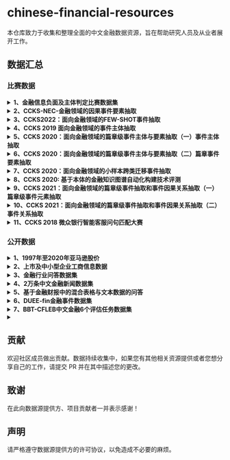 # chinese-financial-resources
本仓库致力于收集和整理全面的中文金融数据资源，旨在帮助研究人员及从业者展开工作。

## 数据汇总

### 比赛数据
<details><summary><b>1、金融信息负面及主体判定比赛数据集</b></summary>
  l 任务描述：该任务分为两个子任务：
给定一条金融文本和文本中出现的金融实体列表，
（1）负面信息判定：判定该文本是否包含金融实体的负面信息。如果该文本不包含负面信息，或者包含负面信息但负面信息未涉及到金融实体，则负面信息判定结果为0。
（2）负面主体判定：如果任务1中包含金融实体的负面信息，继续判断负面信息的主体对象是实体列表中的哪些实体。
  
  l 数据集地址：https://www.datafountain.cn/competitions/353
</details>

<details><summary><b>2、CCKS-NEC-金融领域的因果事件要素抽取</b></summary>
  l 任务描述：本任务旨在从海量财经新闻中抽取因果事件并补齐相关事件要素，具体为是继因果关系抽取后，
  从因果事件所在篇章抽取原因事件要素和结果事件要素。目前金融领域的事件抽取和事件要素填充主要针对一定范围内的特定事件，需要针对不同事件类型定义不同的Schema，对专业知识和人工成本要求较高。
  而本任务借鉴了开放领域的事件抽取和事件要素填充的思路，通过定义较为标准的事件Schema和数据标注，意图实现对更丰富的金融事件类型的自动抽取。
 
  l 该任务目标是继因果抽取后，从因果事件所在篇章抽取原因事件要素和结果事件要素。即给定文本T，及其包含的原因事件C和结果事件E，分别抽取C和E中的事件要素，如下：
输入：一段文本，其包含的原因事件C和结果事件E。
输出：原因事件和结果事件的事件要素。
  l 数据集地址：https://www.biendata.xyz/competition/ccks-nec-2022/
</details>

<details><summary><b>3、CCKS2022：面向金融领域的FEW-SHOT事件抽取</b></summary>
  l 任务描述：我们将提供一定数量的事件类型及其事件主体公司，其中一部分事件类型在训练数据集中标注样本数量有限，但在测试数据集中数量会比较多。而我们在评测的时候对标注样本数量有限的事件类型将
  给与更高的权重，事件的类型判断和主体抽取是评测的目标。
  
  l 数据集地址：https://www.biendata.xyz/competition/ccks2022_eventext/
</details>

<details><summary><b>4、CCKS 2019 面向金融领域的事件主体抽取</b></summary>
  l 任务描述：本次评测任务的主要目标是从真实的新闻语料中，抽取特定事件类型的主体。即给定一段文本T，和文本所属的事件类型S，从文本T中抽取指定事件类型S的事件主体。
输入：一段文本，事件类型S
输出：事件主体
  
  l 数据集地址：https://www.biendata.xyz/competition/ccks_2019_4/
</details>

<details><summary><b>5、CCKS 2020：面向金融领域的篇章级事件主体与要素抽取（一）事件主体抽取</b></summary>
  l 任务描述：本次评测任务的文本范围包括互联网上的新闻文本，上市公司发布的公告文本（PDF文档已转成无结构化的文本内容）。 本次评测任务的事件类型包括：财务造假、偿付能力不足、高层失联/去世、企业破产、
  重大资损、重大赔付、重大事故、股权冻结、股权质押、增持、减持等。本次评测任务把发生特定事件类型的主体称为事件主体，如 “公司A向公司B赔付”对于事件类型“重大赔付”的事件主体是“公司A”。事件要素为该事件类型的所有属性信息，如事件类型“破产清算”的事件要素包括“发布公告时间”、“破产清算的公司”、“受理法院”、 “公司所属行业”、 “裁定时间”。
本次评测包括两个子任务：事件主体抽取和篇章事件要素抽取。
  
  l 数据集地址：https://www.biendata.xyz/competition/ccks_2020_4_1/
</details>

<details><summary><b>6、CCKS 2020：面向金融领域的篇章级事件主体与要素抽取（二）篇章事件要素抽取</b></summary>
  l 任务描述：子任务二
  
  l 数据集地址：https://www.biendata.xyz/competition/ccks_2020_4_2/
</details>

<details><summary><b>7、CCKS 2020：面向金融领域的小样本跨类迁移事件抽取</b></summary>
  l 任务描述：在金融领域，事件抽取是一项十分重要的任务，也是自然语言处理领域一项比较复杂的任务，而小样本下的事件抽取模型在落地应用中也极为需要。本任务需要从金融领域新闻资讯句子中，抽取事件知识（包括事件类型、触发词和事件元素），并将大样本下训练的模型跨类迁移到小样本的其他事件类型上。
  
  l 数据集地址：https://www.biendata.xyz/competition/ccks_2020_3/
</details>

<details><summary><b>8、CCKS 2020: 基于本体的金融知识图谱自动化构建技术评测</b></summary>
  l 任务描述：本评测任务参考 TAC KBP 中的 Cold Start 评测任务的方案，围绕金融研报知识图谱的自动化图谱构建所展开。评测从预定义图谱模式（Schema）和少量的种子知识图谱开始，从非结构化的文本数据中构建知识图谱
  
  l 数据集地址：https://www.biendata.xyz/competition/ccks_2020_5/
</details>

<details><summary><b>9、CCKS 2021：面向金融领域的篇章级事件抽取和事件因果关系抽取（一）篇章级事件元素抽取</b></summary>
  l 任务描述：本次评测任务的文本语料来自于互联上的公开新闻、报告。在篇章级事件元素抽取任务中，给定篇章级长文本和事件类型，从篇章级文本中识别事件的元素。
  
  l 数据集地址：https://www.biendata.xyz/competition/ccks_2021_task6_1/
</details>
  
  <details><summary><b>10、CCKS 2021：面向金融领域的篇章级事件抽取和事件因果关系抽取（二）事件关系抽取</b></summary>
  l 任务描述：本次评测任务的文本语料来自于互联上的公开新闻、报告。在事件关系抽取任务中，给定一段描述因果或影响关系的文本，从文本中抽取原因事件的表示和结果事件的表示，其中事件的表示包括事件类型和事件的三个要素：影响地域、产品、行业。
  
  l 数据集地址：https://www.biendata.xyz/competition/ccks_2021_task6_2/
</details>

<details><summary><b>11、CCKS 2018 微众银行智能客服问句匹配大赛</b></summary>
l 数据集名称：CCKS 2018 微众银行智能客服问句匹配数据集

l 数据集提供者：微众银行

l 数据集介绍：微众银行智能客服问句匹配数据集是由微众银行提供语料支持，哈尔滨工业大学（深圳）智能计算研究中心负责组织实施的真实场景语句意图匹配任务。
  
l 数据集格式：输入：一个语句对。  输出：表明该语句对是否表达相同或者相似意图的二值标签（0或1）

l 数据集地址：https://www.biendata.xyz/competition/CCKS2018_3/
</details>

### 公开数据
<details><summary><b>1、1997年至2020年亚马逊股价</b></summary>
l 数据集名称：亚马逊股票价格数据集
  
l 数据集提供者：亚马逊
  
l 数据集介绍：亚马逊股票价格的时间序列预测。
  
l 链接：https://aistudio.baidu.com/aistudio/datasetdetail/106629
  
l 关于数据集：DATE-格式：YY-MM-DD、Open-股票在开市时的价格、High-当天达到的最高价格、Low-当天达到的最低价格、Close-股票收盘时价格、
  Adj Close-调整后所有适用的股利和股息分配的收盘价、Volume-交易股数。
</details>
  
<details><summary><b>2、上市及中小型企业工商信息数据</b></summary>
l 数据集名称：上市及中小型企业工商信息数据集

l 数据集提供者：SmoothNLP

l 数据集介绍：数据集字段：名称,公司名称,公司介绍,工商,地址,工商注册id,成立时间,法人代表,注册资金,统一信用代码,网址
  
l 数据集地址：https://github.com/smoothnlp/FinancialDatasets/tree/master
</details>
  
  
<details><summary><b>3、金融行业问答数据集</b></summary>
l 背景描述: 77万条金融行业问答数据，包括用户提问、网友回答、最佳回答 
  
l 数据说明: financezhidao_filter.csv: 加工处理： 过滤了id、url、qid、reply_t、user字段，对question、reply做了脱敏处理 
  
l 字段说明: title-问题的标题, question-问题内容（可为空）, reply-回复内容, is_best-是否为页面上显示的最佳回答
  
l 数据集地址：https://aistudio.baidu.com/aistudio/datasetdetail/34744/0
</details>
  
<details><summary><b>4、2万条中文金融新闻数据集</b></summary>
  l 背景描述：2万条金融新闻数据集，包括了`新闻标题、新闻内容和发稿日期。
  
  l 数据集地址：https://www.heywhale.com/mw/dataset/5eb69242366f4d002d77d2b7/file
</details>


  
  <details><summary><b>5、基于金融财报中的混合表格与文本数据的问答</b></summary>
  l 任务描述：给定从金融财报中筛选的一个半结构化的表格和几个与该表格相关的段落（一般不少于2个），当收到一个与之相关的自然语言形式的问题后，要求模型能够根据表格和段落给出该问题的相应的答案。
  
  l 数据集地址：https://www.datafountain.cn/competitions/573
</details>

<details><summary><b>6、DUEE-fin金融事件数据集</b></summary>
  l 任务描述：篇章级事件抽取数据集（DuEE-Fin）是金融领域篇章级别事件抽取数据集，共包含13个已定义好的事件类型约束和1.15万中文篇章（存在部分非目标篇章作为负样例），其中6900训练集，1150验证集和3450测试集
  l 数据集地址：https://aistudio.baidu.com/aistudio/datasetdetail/157875/0
</details>

<details><summary><b>7、BBT-CFLEB中文金融6个评估任务数据集</b></summary>
  l 任务描述： BBT-CFLEB 选择了六个任务：2个语言生成，4个语言理解。  
  （1）FinNL，一个金融新闻分类数据集。  
  （2）FinNA，金融新闻摘要数据集。  
  （3）FinRE，金融新闻关系抽取数据集。  
  （4）FinFE，金融社交媒体文本情感分类数据集。  
  （5）FinQA，金融新闻公告事件问答数据集（源自 DuEE-fin (Han et al., 2022) 数据集）。  
  （6）FinNSP，金融负面新闻及其主题确定数据集。
  l 数据集地址：https://github.com/ssymmetry/BBT-FinCUGE-Applications/tree/main/FinCUGE_Publish/
</details>

<details><summary><b></b></summary>
  l 任务描述：
  l 数据集地址：https://www.biendata.xyz/competition/ccks_2021_task6_2/
</details>
  
  
## 贡献

欢迎社区成员做出贡献。数据持续收集中，如果您有其他相关资源提供或者您想分享自己的工作，请提交 PR 并在其中描述您的更改。

## 致谢

在此向数据源提供方、项目贡献者一并表示感谢！

## 声明

请严格遵守数据源提供方的许可协议，以免造成不必要的麻烦。
